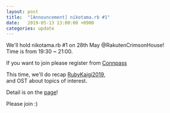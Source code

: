 ```yaml
---
layout: post
title:  "[Announcement] nikotama.rb #1"
date:   2019-05-13 13:00:00 +0900
categories: update
---
```

We'll hold nikotama.rb #1 on 28th May @RakutenCrimsonHouse!  
Time is from 19:30 ~ 21:00.  
  
If you want to join please register from [Connpass](https://nikotamarb.connpass.com/event/130788/ "Nikotama.rb #1")  
  
This time, we'll do recap [RubyKaigi2019](https://rubykaigi.org/2019 "RubyKaigi 2019"),  
and OST about topics of interest.  

Detail is on the [page](https://nikotamarb.connpass.com/event/130788/ "Nikotama.rb #1")!  
  
Please join :)

